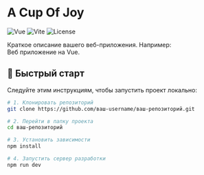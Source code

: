 # A Cup Of Joy

![Vue](https://img.shields.io/badge/Vue-3-4FC08D?logo=vuedotjs&logoColor=white)
![Vite](https://img.shields.io/badge/Vite-4-646CFF?logo=vite&logoColor=white)
![License](https://img.shields.io/badge/License-MIT-blue)

Краткое описание вашего веб-приложения. Например:  
Веб приложение на Vue.

## 🚀 Быстрый старт

Следуйте этим инструкциям, чтобы запустить проект локально:

```bash
# 1. Клонировать репозиторий
git clone https://github.com/ваш-username/ваш-репозиторий.git

# 2. Перейти в папку проекта
cd ваш-репозиторий

# 3. Установить зависимости
npm install

# 4. Запустить сервер разработки
npm run dev
